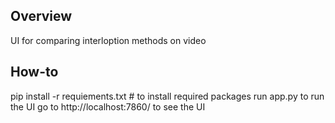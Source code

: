 ## Overview
UI for comparing interloption methods on video

## How-to
pip install -r requiements.txt # to install required packages
run app.py to run the UI
go to http://localhost:7860/ to see the UI
